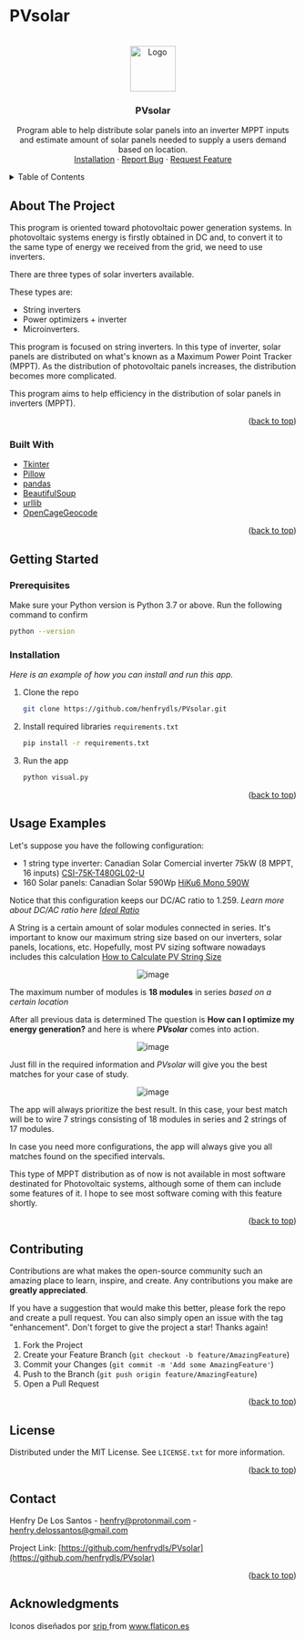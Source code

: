 # PVsolar

<div id="top"></div>

<!-- PROJECT LOGO -->
<br />
<div align="center">
  <a href="https://github.com/henfrydls/PVsolar">
    <img src="https://github.com/henfrydls/PVsolar/blob/main/Images/logo.ico" alt="Logo" width="80" height="80">
  </a>

  <h3 align="center">PVsolar</h3>

  <p align="center">
    Program able to help distribute solar panels into an inverter MPPT inputs and estimate amount of solar panels needed to supply a users demand based on location.
    <br />
    <a href="#getting-started">Installation</a>
    ·
    <a href="https://github.com/henfrydls/PVsolar/issues">Report Bug</a>
    ·
    <a href="https://github.com/henfrydls/PVsolar/issues">Request Feature</a>
  </p>
</div>



<!-- TABLE OF CONTENTS -->
<details>
  <summary>Table of Contents</summary>
  <ol>
    <li>
      <a href="#about-the-project">About The Project</a>
      <ul>
        <li><a href="#built-with">Built With</a></li>
      </ul>
    </li>
    <li>
      <a href="#getting-started">Getting Started</a>
      <ul>
        <li><a href="#prerequisites">Prerequisites</a></li>
        <li><a href="#installation">Installation</a></li>
      </ul>
    </li>
    <li><a href="#usage">Usage</a></li>
    <li><a href="#contributing">Contributing</a></li>
    <li><a href="#license">License</a></li>
    <li><a href="#contact">Contact</a></li>
    <li><a href="#acknowledgments">Acknowledgments</a></li>
  </ol>
</details>



<!-- ABOUT THE PROJECT -->
## About The Project

This program is oriented toward photovoltaic power generation systems. In photovoltaic systems energy is firstly obtained in DC and, to convert it to the same type of energy we received from the grid, we need to use inverters.

There are three types of solar inverters available. 

These types are:
* String inverters 
* Power optimizers + inverter
* Microinverters. 

This program is focused on string inverters. In this type of inverter, solar panels are distributed on what's known as a Maximum Power Point Tracker (MPPT). As the distribution of photovoltaic panels increases, the distribution becomes more complicated.

This program aims to help efficiency in the distribution of solar panels in inverters (MPPT).

<p align="right">(<a href="#top">back to top</a>)</p>



### Built With

* [Tkinter](https://docs.python.org/3/library/tkinter.html)
* [Pillow](https://pillow.readthedocs.io/en/stable/)
* [pandas](https://pandas.pydata.org/)
* [BeautifulSoup](https://www.crummy.com/software/BeautifulSoup/bs4/doc/)
* [urllib](https://docs.python.org/3/library/urllib.html)
* [OpenCageGeocode](https://opencagedata.com/)


<p align="right">(<a href="#top">back to top</a>)</p>



<!-- GETTING STARTED -->
## Getting Started

### Prerequisites

Make sure your Python version is Python 3.7 or above. Run the following command to confirm

  ```sh
  python --version
  ```

### Installation

_Here is an example of how you can install and run this app._

1. Clone the repo
   ```sh
   git clone https://github.com/henfrydls/PVsolar.git
   ```
2. Install required libraries `requirements.txt`
   ```sh
   pip install -r requirements.txt
   ```
3. Run the app
   ```py
   python visual.py
   ```

<p align="right">(<a href="#top">back to top</a>)</p>


<div id="usage"></div>

<!-- USAGE EXAMPLES -->
## Usage Examples

Let's suppose you have the following configuration:

* 1 string type inverter: Canadian Solar Comercial inverter 75kW (8 MPPT, 16 inputs) [CSI-75K-T480GL02-U](https://static.csisolar.com/wp-content/uploads/sites/3/2021/12/06114422/CanadianSolar_Inverter_3ph_75-100KW-NA_V1.6_June-2021.pdf)
* 160 Solar panels: Canadian Solar 590Wp [HiKu6 Mono 590W](https://www.canadiansolar.com/wp-content/uploads/2020/06/Canadian_Solar-Flyer-HiKu6_CS6Y-MS_EN.pdf)

Notice that this configuration keeps our DC/AC ratio to 1.259. _Learn more about DC/AC ratio here [Ideal Ratio](https://www.solarpowerworldonline.com/2016/07/solar-inverters-clipping-dcac-inverter-load-ratio-ideal/)_

A String is a certain amount of solar modules connected in series. It's important to know our maximum string size based on our inverters, solar panels, locations, etc. Hopefully, most PV sizing software nowadays includes this calculation [How to Calculate PV String Size](https://www.mayfield.energy/blog/pv-string-size)

<div align="center">

![image](https://user-images.githubusercontent.com/78233072/163701020-691acd92-7659-495a-9ee3-c82aa3aa4e0b.png)

  </div>
  
The maximum number of modules is **18 modules** in series *based on a certain location*

After all previous data is determined The question is **How can I optimize my energy generation?** and here is where ***PVsolar*** comes into action. 

<div align="center">

![image](https://user-images.githubusercontent.com/78233072/163701517-82a33cb8-d48c-474b-ac5e-093d5ae23d57.png)

  </div>
  
Just fill in the required information and *PVsolar* will give you the best matches for your case of study. 

<div align="center">
  
![image](https://user-images.githubusercontent.com/78233072/163701585-efef2f22-c4cb-4262-9767-12796bc9da35.png)

  </div>
  
The app will always prioritize the best result. In this case, your best match will be to wire 7 strings consisting of 18 modules in series and 2 strings of 17 modules. 

In case you need more configurations, the app will always give you all matches found on the specified intervals.

This type of MPPT distribution as of now is not available in most software destinated for Photovoltaic systems, although some of them can include some features of it. I hope to see most software coming with this feature shortly. 


<p align="right">(<a href="#top">back to top</a>)</p>



<!-- CONTRIBUTING -->
## Contributing

Contributions are what makes the open-source community such an amazing place to learn, inspire, and create. Any contributions you make are **greatly appreciated**.

If you have a suggestion that would make this better, please fork the repo and create a pull request. You can also simply open an issue with the tag "enhancement".
Don't forget to give the project a star! Thanks again!

1. Fork the Project
2. Create your Feature Branch (`git checkout -b feature/AmazingFeature`)
3. Commit your Changes (`git commit -m 'Add some AmazingFeature'`)
4. Push to the Branch (`git push origin feature/AmazingFeature`)
5. Open a Pull Request

<p align="right">(<a href="#top">back to top</a>)</p>



<!-- LICENSE -->
## License

Distributed under the MIT License. See `LICENSE.txt` for more information.

<p align="right">(<a href="#top">back to top</a>)</p>



<!-- CONTACT -->
## Contact

Henfry De Los Santos - henfry@protonmail.com - henfry.delossantos@gmail.com

Project Link: [https://github.com/henfrydls/PVsolar](https://github.com/henfrydls/PVsolar)

<p align="right">(<a href="#top">back to top</a>)</p>



<!-- ACKNOWLEDGMENTS -->
## Acknowledgments

<div>Iconos diseñados por <a href="https://www.flaticon.es/autores/srip" title="srip">srip
</a> from <a href="https://www.flaticon.es/" title="Flaticon">www.flaticon.es</a></div>
